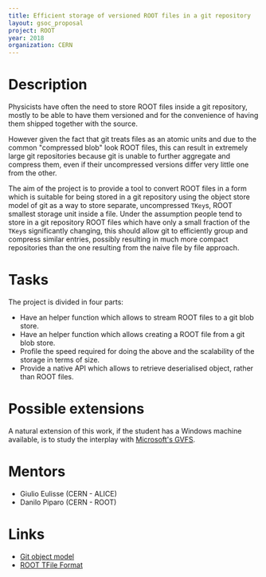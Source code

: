 ```yaml
---
title: Efficient storage of versioned ROOT files in a git repository
layout: gsoc_proposal
project: ROOT
year: 2018
organization: CERN
---
```


# Description

Physicists have often the need to store ROOT files inside a git repository,
mostly to be able to have them versioned and for the convenience of having
them shipped together with the source.

However given the fact that git treats files as an atomic units and due to the
common "compressed blob" look ROOT files, this can result in extremely
large git repositories because git is unable to further aggregate and compress
them, even if their uncompressed versions differ very little one from the other.

The aim of the project is to provide a tool to convert ROOT files in a form
which is suitable for being stored in a git repository using the object store
model of git as a way to store separate, uncompressed `TKey`s, ROOT smallest
storage unit inside a file. Under the assumption people tend to store in a git
repository ROOT files which have only a small fraction of the `TKey`s
significantly changing, this should allow git to efficiently group and compress
similar entries, possibly resulting in much more compact repositories than the
one resulting from the naive file by file approach.

# Tasks

The project is divided in four parts:

* Have an helper function which allows to stream ROOT files to a git blob
  store.
* Have an helper function which allows creating a ROOT file from a git blob
  store.
* Profile the speed required for doing the above and the scalability of the
  storage in terms of size.
* Provide a native API which allows to retrieve deserialised object,
  rather than ROOT files.

# Possible extensions

A natural extension of this work, if the student has a Windows machine
available, is to study the interplay with [Microsoft's GVFS](https://github.com/Microsoft/VFSForGit).

# Mentors

* Giulio Eulisse (CERN - ALICE)
* Danilo Piparo (CERN - ROOT)

# Links

* [Git object model](https://git-scm.com/book/en/v2/Git-Internals-Git-Objects)
* [ROOT TFile Format](https://root.cern.ch/doc/master/classTFile.html)
